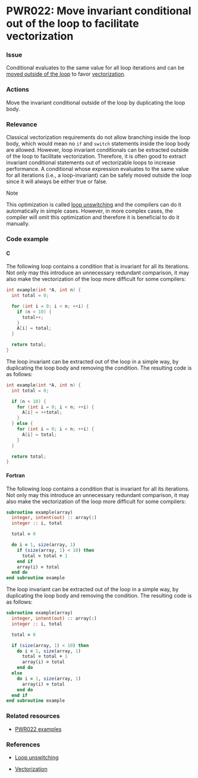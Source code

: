 # PWR022: Move invariant conditional out of the loop to facilitate vectorization

### Issue

Conditional evaluates to the same value for all loop iterations and can be
[moved outside of the loop](../../Glossary/Loop-unswitching.md) to favor
[vectorization](../../Glossary/Vectorization.md).

### Actions

Move the invariant conditional outside of the loop by duplicating the loop body.

### Relevance

Classical vectorization requirements do not allow branching inside the loop
body, which would mean no `if` and `switch` statements inside the loop body are
allowed. However, loop invariant conditionals can be extracted outside of the
loop to facilitate vectorization. Therefore, it is often good to extract
invariant conditional statements out of vectorizable loops to increase
performance. A conditional whose expression evaluates to the same value for all
iterations (i.e., a loop-invariant) can be safely moved outside the loop since
it will always be either true or false.

> [!NOTE]
> This optimization is called
> [loop unswitching](../../Glossary/Loop-unswitching.md) and the compilers can do
> it automatically in simple cases. However, in more complex cases, the compiler
> will omit this optimization and therefore it is beneficial to do it manually.

### Code example

#### C

The following loop contains a condition that is invariant for all its
iterations. Not only may this introduce an unnecessary redundant comparison, it
may also make the vectorization of the loop more difficult for some compilers:

```c
int example(int *A, int n) {
  int total = 0;

  for (int i = 0; i < n; ++i) {
    if (n < 10) {
      total++;
    }
    A[i] = total;
  }

  return total;
}
```

The loop invariant can be extracted out of the loop in a simple way, by
duplicating the loop body and removing the condition. The resulting code is as
follows:

```c
int example(int *A, int n) {
  int total = 0;

  if (n < 10) {
    for (int i = 0; i < n; ++i) {
      A[i] = ++total;
    }
  } else {
    for (int i = 0; i < n; ++i) {
      A[i] = total;
    }
  }

  return total;
}
```

#### Fortran

The following loop contains a condition that is invariant for all its
iterations. Not only may this introduce an unnecessary redundant comparison, it
may also make the vectorization of the loop more difficult for some compilers:

```f90
subroutine example(array)
  integer, intent(out) :: array(:)
  integer :: i, total

  total = 0

  do i = 1, size(array, 1)
    if (size(array, 1) < 10) then
      total = total + 1
    end if
    array(i) = total
  end do
end subroutine example
```

The loop invariant can be extracted out of the loop in a simple way, by
duplicating the loop body and removing the condition. The resulting code is as
follows:

```f90
subroutine example(array)
  integer, intent(out) :: array(:)
  integer :: i, total

  total = 0

  if (size(array, 1) < 10) then
    do i = 1, size(array, 1)
      total = total + 1
      array(i) = total
    end do
  else
    do i = 1, size(array, 1)
      array(i) = total
    end do
  end if
end subroutine example
```

### Related resources

* [PWR022 examples](https://github.com/codee-com/open-catalog/tree/main/Checks/PWR022/)

### References

* [Loop unswitching](../../Glossary/Loop-unswitching.md)

* [Vectorization](../../Glossary/Vectorization.md)
